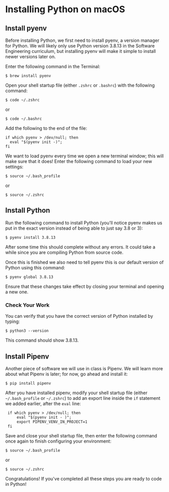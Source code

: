 # Installing Python on macOS

## Install pyenv

Before installing Python, we first need to install pyenv, a version manager for
Python. We will likely only use Python version 3.8.13 in the Software
Engineering curriculum, but installing pyenv will make it simple to install
newer versions later on.

Enter the following command in the Terminal:

```console
$ brew install pyenv
```

Open your shell startup file (either `.zshrc` or `.bashrc`) with the following
command:

```console
$ code ~/.zshrc
```

or

```console
$ code ~/.bashrc
```

Add the following to the end of the file:

```text
if which pyenv > /dev/null; then 
  eval "$(pyenv init -)";
fi
```

We want to load pyenv every time we open a new terminal window; this will make
sure that it does! Enter the following command to load your new settings:

```console
$ source ~/.bash_profile
```

or

```console
$ source ~/.zshrc
```

## Install Python

Run the following command to install Python (you'll notice pyenv makes us put in
the exact version instead of being able to just say 3.8 or 3):

```console
$ pyenv install 3.8.13
```

After some time this should complete without any errors. It could take a while
since you are compiling Python from source code.

Once this is finished we also need to tell pyenv this is our default version of
Python using this command:

```console
$ pyenv global 3.8.13
```

Ensure that these changes take effect by closing your terminal and opening a new
one.

### Check Your Work

You can verify that you have the correct version of Python installed by typing:

```console
$ python3 --version
```

This command should show 3.8.13.

## Install Pipenv

Another piece of software we will use in class is Pipenv. We will learn more
about what Pipenv is later; for now, go ahead and install it:

```console
$ pip install pipenv
```

After you have installed pipenv, modify your shell startup file (either
`~/.bash_profile` or `~/.zshrc`) to add an export line inside the `if`
statement we added earlier, after the `eval` line:

```text
 if which pyenv > /dev/null; then
     eval "$(pyenv init - )";
     export PIPENV_VENV_IN_PROJECT=1
 fi
 ```

Save and close your shell startup file, then enter the following command once
again to finish configuring your environment:

```console
$ source ~/.bash_profile
```

or

```console
$ source ~/.zshrc
```

Congratulations! If you've completed all these steps you are ready to code in
Python!
